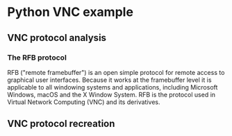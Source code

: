 # Python VNC example

## VNC protocol analysis 

### The RFB protocol 

RFB ("remote framebuffer") is an open simple protocol for remote access to graphical user interfaces. Because it works at the framebuffer level it is applicable to all windowing systems and applications, including Microsoft Windows, macOS and the X Window System. RFB is the protocol used in Virtual Network Computing (VNC) and its derivatives.








## VNC protocol recreation
